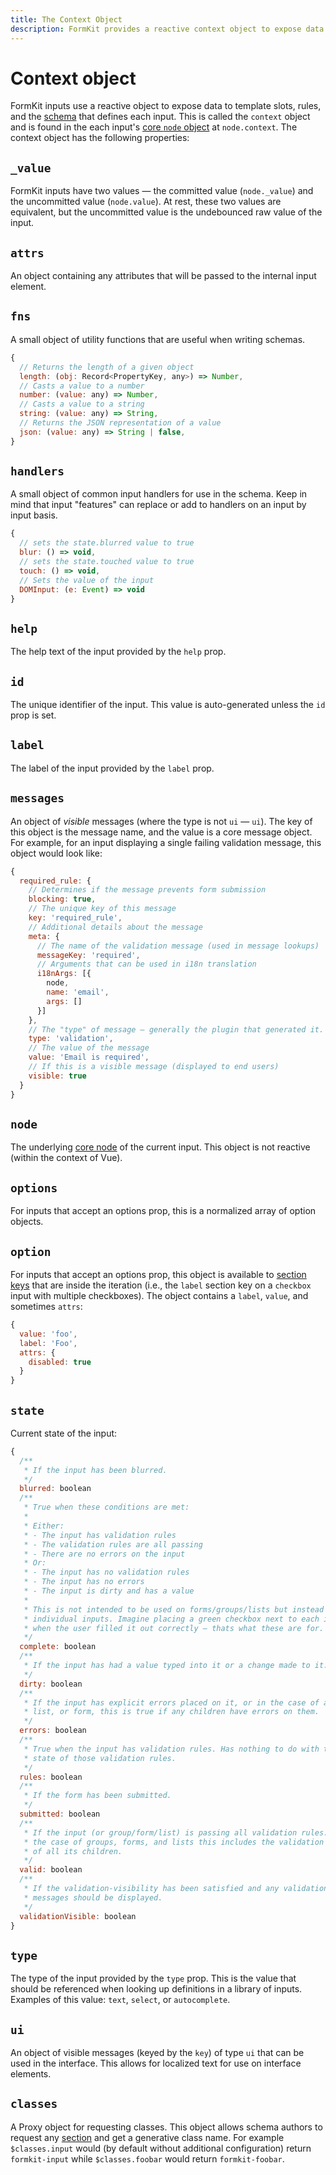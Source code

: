 ```yaml
---
title: The Context Object
description: FormKit provides a reactive context object to expose data to slots, rules, and the underlying schema that defines an input.
---
```


# Context object

FormKit inputs use a reactive object to expose data to template slots, rules, and the [schema](/advanced/schema) that defines each input. This is called the `context` object and is found in the each input's [core `node` object](/advanced/core#node) at `node.context`. The context object has the following properties:

<div data-tight>

## `_value`

FormKit inputs have two values — the committed value (`node._value`) and the uncommitted value (`node.value`). At rest, these two values are equivalent, but the uncommitted value is the undebounced raw value of the input.

## `attrs`

An object containing any attributes that will be passed to the internal input element.

## `fns`

A small object of utility functions that are useful when writing schemas.

```js
{
  // Returns the length of a given object
  length: (obj: Record<PropertyKey, any>) => Number,
  // Casts a value to a number
  number: (value: any) => Number,
  // Casts a value to a string
  string: (value: any) => String,
  // Returns the JSON representation of a value
  json: (value: any) => String | false,
}
```

## `handlers`

A small object of common input handlers for use in the schema. Keep in mind that input "features" can replace or add to handlers on an input by input basis.

```js
{
  // sets the state.blurred value to true
  blur: () => void,
  // sets the state.touched value to true
  touch: () => void,
  // Sets the value of the input
  DOMInput: (e: Event) => void
}
```

## `help`

The help text of the input provided by the `help` prop.

## `id`

The unique identifier of the input. This value is auto-generated unless the `id` prop is set.

## `label`

The label of the input provided by the `label` prop.

## `messages`

An object of _visible_ messages (where the type is not `ui` — `ui`). The key of this object is the message name, and the value is a core message object. For example, for an input displaying a single failing validation message, this object would look like:

```js
{
  required_rule: {
    // Determines if the message prevents form submission
    blocking: true,
    // The unique key of this message
    key: 'required_rule',
    // Additional details about the message
    meta: {
      // The name of the validation message (used in message lookups)
      messageKey: 'required',
      // Arguments that can be used in i18n translation
      i18nArgs: [{
        node,
        name: 'email',
        args: []
      }]
    },
    // The "type" of message — generally the plugin that generated it.
    type: 'validation',
    // The value of the message
    value: 'Email is required',
    // If this is a visible message (displayed to end users)
    visible: true
  }
}
```

## `node`

The underlying [core node](/advanced/core) of the current input. This object is not reactive (within the context of Vue).

## `options`

For inputs that accept an options prop, this is a normalized array of option objects.

## `option`

For inputs that accept an options prop, this object is available to [section keys](/essentials/inputs#sections) that are inside the iteration (i.e., the `label` section key on a `checkbox` input with multiple checkboxes). The object contains a `label`, `value`, and sometimes `attrs`:

```js
{
  value: 'foo',
  label: 'Foo',
  attrs: {
    disabled: true
  }
}
```

## `state`

Current state of the input:

```js
{
  /**
   * If the input has been blurred.
   */
  blurred: boolean
  /**
   * True when these conditions are met:
   *
   * Either:
   * - The input has validation rules
   * - The validation rules are all passing
   * - There are no errors on the input
   * Or:
   * - The input has no validation rules
   * - The input has no errors
   * - The input is dirty and has a value
   *
   * This is not intended to be used on forms/groups/lists but instead on
   * individual inputs. Imagine placing a green checkbox next to each input
   * when the user filled it out correctly — thats what these are for.
   */
  complete: boolean
  /**
   * If the input has had a value typed into it or a change made to it.
   */
  dirty: boolean
  /**
   * If the input has explicit errors placed on it, or in the case of a group,
   * list, or form, this is true if any children have errors on them.
   */
  errors: boolean
  /**
   * True when the input has validation rules. Has nothing to do with the
   * state of those validation rules.
   */
  rules: boolean
  /**
   * If the form has been submitted.
   */
  submitted: boolean
  /**
   * If the input (or group/form/list) is passing all validation rules. In
   * the case of groups, forms, and lists this includes the validation state
   * of all its children.
   */
  valid: boolean
  /**
   * If the validation-visibility has been satisfied and any validation
   * messages should be displayed.
   */
  validationVisible: boolean
}
```

## `type`

The type of the input provided by the `type` prop. This is the value that should be referenced when looking up definitions in a library of inputs. Examples of this value: `text`, `select`, or `autocomplete`.

## `ui`

An object of visible messages (keyed by the `key`) of type `ui` that can be used in the interface. This allows for localized text for use on interface elements.

## `classes`

A Proxy object for requesting classes. This object allows schema authors to request any [section](/essentials/inputs#sections) and get a generative class name. For example `$classes.input` would (by default without additional configuration) return `formkit-input` while `$classes.foobar` would return `formkit-foobar`.

</div>
